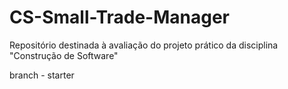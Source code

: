 # CS-Small-Trade-Manager
Repositório destinada à avaliação do projeto prático da disciplina "Construção de Software"

branch - starter
